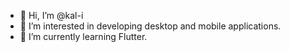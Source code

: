 - 👋 Hi, I’m @kal-i
- 👀 I’m interested in developing desktop and mobile applications.
- 🌱 I’m currently learning Flutter.

<!---
kal-i/kal-i is a ✨ special ✨ repository because its `README.md` (this file) appears on your GitHub profile.
You can click the Preview link to take a look at your changes.
- 💞️ I’m looking to collaborate on ...
- 📫 How to reach me ...
--->

